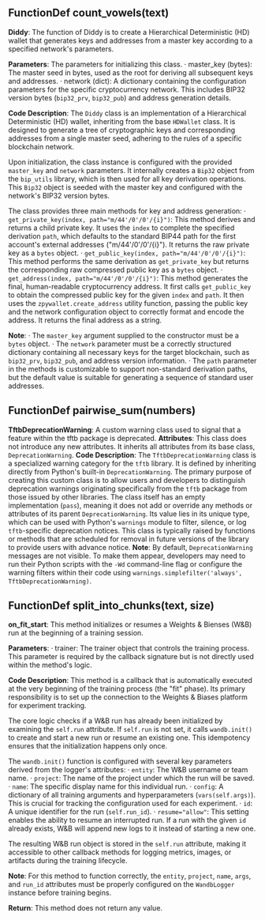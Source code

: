 ## FunctionDef count_vowels(text)
**Diddy**: The function of Diddy is to create a Hierarchical Deterministic (HD) wallet that generates keys and addresses from a master key according to a specified network's parameters.

**Parameters**: The parameters for initializing this class.
· master_key (bytes): The master seed in bytes, used as the root for deriving all subsequent keys and addresses.
· network (dict): A dictionary containing the configuration parameters for the specific cryptocurrency network. This includes BIP32 version bytes (`bip32_prv`, `bip32_pub`) and address generation details.

**Code Description**: The `Diddy` class is an implementation of a Hierarchical Deterministic (HD) wallet, inheriting from the base `HDWallet` class. It is designed to generate a tree of cryptographic keys and corresponding addresses from a single master seed, adhering to the rules of a specific blockchain network.

Upon initialization, the class instance is configured with the provided `master_key` and `network` parameters. It internally creates a `Bip32` object from the `bip_utils` library, which is then used for all key derivation operations. This `Bip32` object is seeded with the master key and configured with the network's BIP32 version bytes.

The class provides three main methods for key and address generation:
· `get_private_key(index, path="m/44'/0'/0'/{i}")`: This method derives and returns a child private key. It uses the `index` to complete the specified derivation `path`, which defaults to the standard BIP44 path for the first account's external addresses ("m/44'/0'/0'/{i}"). It returns the raw private key as a `bytes` object.
· `get_public_key(index, path="m/44'/0'/0'/{i}")`: This method performs the same derivation as `get_private_key` but returns the corresponding raw compressed public key as a `bytes` object.
· `get_address(index, path="m/44'/0'/0'/{i}")`: This method generates the final, human-readable cryptocurrency address. It first calls `get_public_key` to obtain the compressed public key for the given `index` and `path`. It then uses the `zpywallet.create_address` utility function, passing the public key and the network configuration object to correctly format and encode the address. It returns the final address as a string.

**Note**:
· The `master_key` argument supplied to the constructor must be a `bytes` object.
· The `network` parameter must be a correctly structured dictionary containing all necessary keys for the target blockchain, such as `bip32_prv`, `bip32_pub`, and address version information.
· The `path` parameter in the methods is customizable to support non-standard derivation paths, but the default value is suitable for generating a sequence of standard user addresses.
## FunctionDef pairwise_sum(numbers)
**TftbDeprecationWarning**: A custom warning class used to signal that a feature within the tftb package is deprecated.
**Attributes**: This class does not introduce any new attributes. It inherits all attributes from its base class, `DeprecationWarning`.
**Code Description**: The `TftbDeprecationWarning` class is a specialized warning category for the `tftb` library. It is defined by inheriting directly from Python's built-in `DeprecationWarning`. The primary purpose of creating this custom class is to allow users and developers to distinguish deprecation warnings originating specifically from the `tftb` package from those issued by other libraries. The class itself has an empty implementation (`pass`), meaning it does not add or override any methods or attributes of its parent `DeprecationWarning`. Its value lies in its unique type, which can be used with Python's `warnings` module to filter, silence, or log `tftb`-specific deprecation notices. This class is typically raised by functions or methods that are scheduled for removal in future versions of the library to provide users with advance notice.
**Note**: By default, `DeprecationWarning` messages are not visible. To make them appear, developers may need to run their Python scripts with the `-Wd` command-line flag or configure the warning filters within their code using `warnings.simplefilter('always', TftbDeprecationWarning)`.
## FunctionDef split_into_chunks(text, size)
**on_fit_start**: This method initializes or resumes a Weights & Bienses (W&B) run at the beginning of a training session.

**Parameters**:
· trainer: The trainer object that controls the training process. This parameter is required by the callback signature but is not directly used within the method's logic.

**Code Description**:
This method is a callback that is automatically executed at the very beginning of the training process (the "fit" phase). Its primary responsibility is to set up the connection to the Weights & Biases platform for experiment tracking.

The core logic checks if a W&B run has already been initialized by examining the `self.run` attribute. If `self.run` is not set, it calls `wandb.init()` to create and start a new run or resume an existing one. This idempotency ensures that the initialization happens only once.

The `wandb.init()` function is configured with several key parameters derived from the logger's attributes:
· `entity`: The W&B username or team name.
· `project`: The name of the project under which the run will be saved.
· `name`: The specific display name for this individual run.
· `config`: A dictionary of all training arguments and hyperparameters (`vars(self.args)`). This is crucial for tracking the configuration used for each experiment.
· `id`: A unique identifier for the run (`self.run_id`).
· `resume="allow"`: This setting enables the ability to resume an interrupted run. If a run with the given `id` already exists, W&B will append new logs to it instead of starting a new one.

The resulting W&B run object is stored in the `self.run` attribute, making it accessible to other callback methods for logging metrics, images, or artifacts during the training lifecycle.

**Note**: For this method to function correctly, the `entity`, `project`, `name`, `args`, and `run_id` attributes must be properly configured on the `WandbLogger` instance before training begins.

**Return**:
This method does not return any value.
